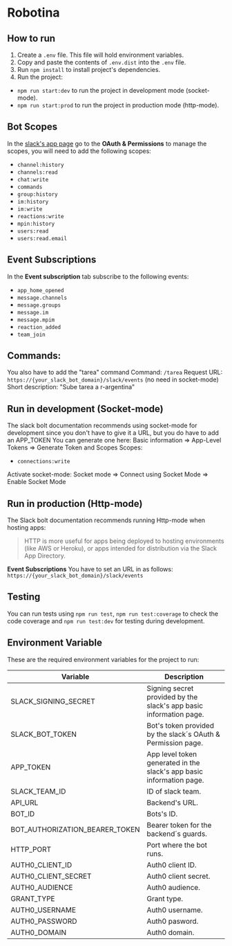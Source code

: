 # Robotina

## How to run

1. Create a `.env` file. This file will hold environment variables.
2. Copy and paste the contents of `.env.dist` into the `.env` file.
3. Run `npm install` to install project's dependencies.
4. Run the project:

- `npm run start:dev` to run the project in development mode (socket-mode).
- `npm run start:prod` to run the project in production mode (http-mode).

## Bot Scopes

In the [slack's app page](https://api.slack.com/apps/) go to the **OAuth & Permissions** to manage the scopes, you will need to add the following scopes:

- `channel:history`
- `channels:read`
- `chat:write`
- `commands`
- `group:history`
- `im:history`
- `im:write`
- `reactions:write`
- `mpin:history`
- `users:read`
- `users:read.email`

## Event Subscriptions

In the **Event subscription** tab subscribe to the following events:

- `app_home_opened`
- `message.channels`
- `message.groups`
- `message.im`
- `message.mpim`
- `reaction_added`
- `team_join`

## Commands:

You also have to add the "tarea" command
Command: `/tarea`
Request URL: `https://{your_slack_bot_domain}/slack/events` (no need in socket-mode)
Short description: "Sube tarea a r-argentina"

## Run in development (Socket-mode)

The slack bolt documentation recommends using socket-mode for development since you don't have to give it a URL, but you do have to add an APP_TOKEN
You can generate one here:
Basic information => App-Level Tokens => Generate Token and Scopes
Scopes:

- `connections:write`

Activate socket-mode:
Socket mode => Connect using Socket Mode => Enable Socket Mode

## Run in production (Http-mode)

The Slack bolt documentation recommends running Http-mode when hosting apps:

> HTTP is more useful for apps being deployed to hosting environments (like AWS or Heroku), or apps intended for distribution via the Slack App Directory.

**Event Subscriptions**
You have to set an URL in as follows:
`https://{your_slack_bot_domain}/slack/events`

## Testing

You can run tests using `npm run test`, `npm run test:coverage` to check the code coverage and `npm run test:dev` for testing during development.

## Environment Variable

These are the required environment variables for the project to run:

| Variable                       | Description                                                          |
| ------------------------------ | -------------------------------------------------------------------- |
| SLACK_SIGNING_SECRET           | Signing secret provided by the slack's app basic information page.   |
| SLACK_BOT_TOKEN                | Bot's token provided by the slack´s OAuth & Permission page.         |
| APP_TOKEN                      | App level token generated in the slack's app basic information page. |
| SLACK_TEAM_ID                  | ID of slack team.                                                    |
| API_URL                        | Backend's URL.                                                       |
| BOT_ID                         | Bots's ID.                                                           |
| BOT_AUTHORIZATION_BEARER_TOKEN | Bearer token for the backend´s guards.                               |
| HTTP_PORT                      | Port where the bot runs.                                             |
| AUTH0_CLIENT_ID                | Auth0 client ID.                                                     |
| AUTH0_CLIENT_SECRET            | Auth0 client secret.                                                 |
| AUTH0_AUDIENCE                 | Auth0 audience.                                                      |
| GRANT_TYPE                     | Grant type.                                                          |
| AUTH0_USERNAME                 | Auth0 username.                                                      |
| AUTH0_PASSWORD                 | Auth0 pasword.                                                       |
| AUTH0_DOMAIN                   | Auth0 domain.                                                        |

